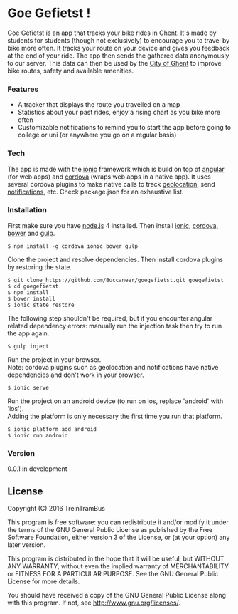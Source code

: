 # Goe Gefietst !

Goe Gefietst is an app that tracks your bike rides in Ghent. It's made by students for students (though not exclusively) to encourage you to travel by bike more often. It tracks your route on your device and gives you feedback at the end of your ride. The app then sends the gathered data anonymously to our server. This data can then be used by the [City of Ghent] to improve bike routes, safety and available amenities.

### Features
  - A tracker that displays the route you travelled on a map
  - Statistics about your past rides, enjoy a rising chart as you bike more often
  - Customizable notifications to remind you to start the app before going to college or uni (or anywhere you go on a regular basis)

### Tech
The app is made with the [ionic] framework which is build on top of [angular] (for web apps) and [cordova] (wraps web apps in a native app). It uses several cordova plugins to make native calls to track [geolocation], send [notifications], etc. Check package.json for an exhaustive list.

### Installation
First make sure you have [node.js] 4 installed. Then install [ionic], [cordova], [bower] and [gulp].

    $ npm install -g cordova ionic bower gulp

Clone the project and resolve dependencies. Then install cordova plugins by restoring the state.

    $ git clone https://github.com/Buccaneer/goegefietst.git goegefietst
    $ cd goegefietst
    $ npm install
    $ bower install
    $ ionic state restore

The following step shouldn't be required, but if you encounter angular related dependency errors: manually run the injection task then try to run the app again.

    $ gulp inject

Run the project in your browser.  
Note: cordova plugins such as geolocation and notifications have native dependencies and don't work in your browser.

    $ ionic serve

Run the project on an android device (to run on ios, replace 'android' with 'ios').  
Adding the platform is only necessary the first time you run that platform.

    $ ionic platform add android
    $ ionic run android

### Version
0.0.1 in development

License
----
Copyright (C) 2016 TreinTramBus

This program is free software: you can redistribute it and/or modify
it under the terms of the GNU General Public License as published by
the Free Software Foundation, either version 3 of the License, or
(at your option) any later version.

This program is distributed in the hope that it will be useful,
but WITHOUT ANY WARRANTY; without even the implied warranty of
MERCHANTABILITY or FITNESS FOR A PARTICULAR PURPOSE.  See the
GNU General Public License for more details.

You should have received a copy of the GNU General Public License
along with this program.  If not, see <http://www.gnu.org/licenses/>.

[//]: #

   [City of Ghent]: <https://stad.gent/>
   [npm]: <https://www.npmjs.com/>
   [node.js]: <https://nodejs.org/en/>
   [bower]: <http://bower.io/>
   [gulp]: <http://gulpjs.com/>
   [ionic]: <http://ionicframework.com/>
   [cordova]: <https://cordova.apache.org/>
   [angular]: <https://angularjs.org/>
   [geolocation]: <https://github.com/mauron85/cordova-plugin-background-geolocation>
   [notifications]: <https://github.com/katzer/cordova-plugin-local-notifications>
